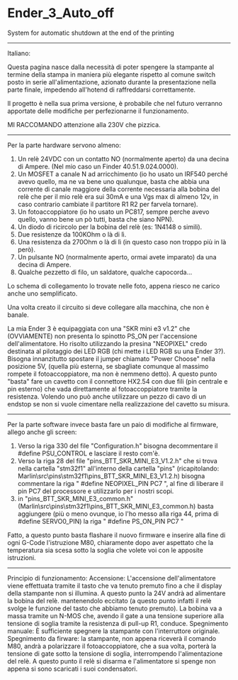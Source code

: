 # Ender_3_Auto_off
System for automatic shutdown at the end of the printing

______________
Italiano:

Questa pagina nasce dalla necessità di poter spengere la stampante al termine della stampa in maniera più elegante rispetto al comune switch posto in serie all'alimentazione, azionato durante la presentazione nella parte finale, impedendo all'hotend di raffreddarsi correttamente.

Il progetto è nella sua prima versione, è probabile che nel futuro verranno apportate delle modifiche per perfezionarne il funzionamento.

MI RACCOMANDO attenzione alla 230V che pizzica.
_ _ _ _ _

Per la parte hardware servono almeno:
1) Un relè 24VDC con un contatto NO (normalmente aperto) da una decina di Ampere. (Nel mio caso un Finder 40.51.9.024.0000).
2) Un MOSFET a canale N ad arricchimento (io ho usato un IRF540 perché avevo quello, ma ne va bene uno qualunque, basta che abbia una corrente di canale maggiore della corrente necessaria alla bobina del relè che per il mio relè era sui 30mA e una Vgs max di almeno 12v, in caso contrario cambiate il partitore R1 R2 per farvela tornare).
3) Un fotoaccoppiatore (io ho usato un PC817, sempre perche avevo quello, vanno bene un pò tutti, basta che siano NPN).
4) Un diodo di ricircolo per la bobina del relè (es: 1N4148 o simili).
5) Due resistenze da 100KOhm o là di lì.
6) Una resistenza da 270Ohm o là di lì (in questo caso non troppo più in là però).
7) Un pulsante NO (normalmente aperto, ormai avete imparato) da una decina di Ampere.
8) Qualche pezzetto di filo, un saldatore, qualche capocorda...

Lo schema di collegamento lo trovate nelle foto, appena riesco ne carico anche uno semplificato.

Una volta creato il circuito si deve collegare alla macchina, che non è banale.

La mia Ender 3 è equipaggiata con una "SKR mini e3 v1.2" che (OVVIAMENTE) non presenta lo spinotto PS_ON per l'accensione dell'alimentatore. 
Ho risolto utilizzando la presina "NEOPIXEL" credo destinata al pilotaggio dei LED RGB (chi mette i LED RGB su una Ender 3?).
Bisogna innanzitutto spostare il jumper chiamato "Power Choose" nella posizione 5V, (quella più esterna, se sbagliate comunque al massimo rompete il fotoaccoppiatore, ma non è nemmeno detto).
A questo punto "basta" fare un cavetto con il connettore HX2.54 con due fili (pin centrale e pin esterno) che vada direttamente al fotoaccoppiatore tramite la resistenza. Volendo uno può anche utilizzare un pezzo di cavo di un endstop se non si vuole cimentare nella realizzazione del cavetto su misura.
_ _ _ _
Per la parte software invece basta fare un paio di modifiche al firmware, allego anche gli screen:
1) Verso la riga 330 del file "Configuration.h" bisogna decommentare il #define PSU_CONTROL e lasciare il resto com'è.
2) Verso la riga 28 del file "pins_BTT_SKR_MINI_E3_V1.2.h" che si trova nella cartella "stm32f1" all'interno della cartella "pins" (ricapitolando: Marlin\src\pins\stm32f1\pins_BTT_SKR_MINI_E3_V1.2.h) bisogna commentare la riga " #define NEOPIXEL_PIN PC7 ", al fine di liberare il pin PC7 del processore e utilizzarlo per i nostri scopi.
3) in "pins_BTT_SKR_MINI_E3_common.h" (Marlin\src\pins\stm32f1\pins_BTT_SKR_MINI_E3_common.h) basta aggiungere (più o meno ovunque, io l'ho messo alla riga 44, prima di #define SERVO0_PIN) la riga " #define PS_ON_PIN PC7 "

Fatto, a questo punto basta flashare il nuovo firmware e inserire alla fine di ogni G-Code l'istruzione M80, chiaramente dopo aver aspettato che la temperatura sia scesa sotto la soglia che volete voi con le apposite istruzioni.
____________

Principio di funzionamento:
Accensione:
L'accensione dell'alimentatore viene effettuata tramite il tasto che va tenuto premuto fino a che il display della stampante non si illumina. A questo punto la 24V andrà ad alimentare la bobina del relè. mantenendolo eccitato (a questo punto infatti il relè svolge le funzione del tasto che abbiamo tenuto premuto). La bobina va a massa tramite un N-MOS che, avendo il gate a una tensione superiore alla tensione di soglia tramite la resistenza di pull-up R1, conduce.
Spegnimento manuale:
È sufficiente spegnere la stampante con l'interruttore originale.
Spegnimento da firware:
la stampante, non appena riceverà il comando M80, andrà a polarizzare il fotoaccoppiatore, che a sua volta, porterà la tensione di gate sotto la tensione di soglia, interrompendo l'alimentazione del relè. A questo punto il relè si disarma e l'alimentatore si spenge non appena si sono scaricati i suoi condensatori.

